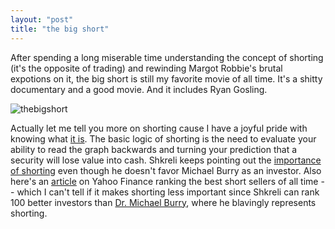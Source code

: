 ```yaml
---
layout: "post"
title: "the big short"
---
```


After spending a long miserable time understanding the concept of shorting (it's the opposite of trading) and rewinding Margot Robbie's brutal expotions on it, the big short is still my favorite movie of all time. It's a shitty documentary and a good movie. And it includes Ryan Gosling.

![thebigshort](/myblog/images/christian.jpg)

Actually let me tell you more on shorting cause I have a joyful pride with knowing what [it is][shorting]. The basic logic of shorting is the need to evaluate your ability to read the graph backwards and turning your prediction that a security will lose value into cash. Shkreli keeps pointing out the [importance of shorting][shkreli] even though he doesn't favor Michael Burry as an investor. Also here's an [article][yahoo] on Yahoo Finance ranking the best short sellers of all time -- which I can't tell if it makes shorting less important since Shkreli can rank 100 better investors than [Dr. Michael Burry][doctor], where he blavingly represents shorting.	  























[doctor]: https://youtu.be/pLLgNi5UmB0?feature=shared
[yahoo]: https://finance.yahoo.com/news/10-most-successful-short-sellers-141904957.html?guccounter=1&guce_referrer=aHR0cHM6Ly93d3cuZ29vZ2xlLmNvbS8&guce_referrer_sig=AQAAAFfSTZy9nD_DkNmqatNB25kvDBAlUSgZtutxW7uAMXx2SDZocGg6IVKyYXIeHtbPVJq7KJO9bwRYjqKRqNtfQGBbT11KnZ5F5D9FH5PHqVRzuKY6gEYyS7YerK1wL86509PZWalkF5ncMuTPlqXM0TI17nIS3z8m0w4PquOBEM0a
[shkreli]: https://www.youtube.com/watch?v=IvKuxUH60i8
[shorting]: https://en.wikipedia.org/wiki/Short_(finance)